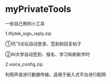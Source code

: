 # myPrivateTools
一些自己用的小工具

1.iflytek_sign_reply.zip  

①讯飞论坛自动登录、签到和回复帖子

②AI大学自动签到、报名、学习和刷新学时

2.voice_config.zip

利用声波进行数据传输，适用于嵌入式平台进行配网
